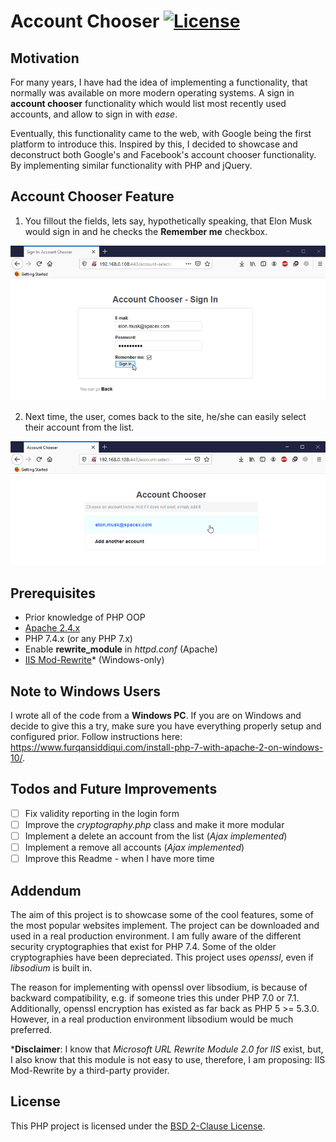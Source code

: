 # Account Chooser [![License](https://img.shields.io/badge/License-BSD_2--Clause-orange.svg)](https://opensource.org/licenses/BSD-2-Clause)

## Motivation
For many years, I have had the idea of implementing a functionality, that normally was available on more modern operating systems. A sign in **account chooser** functionality which would list most recently used accounts, and allow to sign in with *ease*. 

Eventually, this functionality came to the web, with Google being the first platform to introduce this. Inspired by this, I decided to showcase and deconstruct both Google's and Facebook's account chooser functionality. By implementing similar functionality with PHP and jQuery. 

## Account Chooser Feature
1. You fillout the fields, lets say, hypothetically speaking, that Elon Musk would sign in and he checks the **Remember me** checkbox.
<img src="screenshot_1.png" />

2. Next time, the user, comes back to the site, he/she can easily select their account from the list. 
<img src="screenshot_2.png" />

## Prerequisites
- Prior knowledge of PHP OOP
- [Apache 2.4.x](https://httpd.apache.org/)
- PHP 7.4.x (or any PHP 7.x)
- Enable **rewrite_module** in *httpd.conf* (Apache)
- [IIS Mod-Rewrite](http://www.micronovae.com/ModRewrite/ModRewrite.html)* (Windows-only)

## Note to Windows Users
I wrote all of the code from a **Windows PC**. If you are on Windows and decide to give this a try, make sure you have everything properly setup and configured prior.
Follow instructions here: https://www.furqansiddiqui.com/install-php-7-with-apache-2-on-windows-10/.

## Todos and Future Improvements
- [ ] Fix validity reporting in the login form
- [ ] Improve the *cryptography.php* class and make it more modular
- [ ] Implement a delete an account from the list (*Ajax implemented*)
- [ ] Implement a remove all accounts (*Ajax implemented*)
- [ ] Improve this Readme - when I have more time

## Addendum
The aim of this project is to showcase some of the cool features, some of the most popular websites implement. The project can be downloaded and used in a real production environment. I am fully aware of the different security cryptographies that exist for PHP 7.4. Some of the older cryptographies have been depreciated. This project uses *openssl*, even if *libsodium* is built in. 

The reason for implementing with openssl over libsodium, is because of backward compatibility, e.g. if someone tries this under PHP 7.0 or 7.1. Additionally, openssl encryption has existed as far back as PHP 5 >= 5.3.0. 
However, in a real production environment libsodium would be much preferred. 

***Disclaimer**: I know that *Microsoft URL Rewrite Module 2.0 for IIS* exist, but, I also know that this module is not easy to use, therefore, I am proposing: IIS Mod-Rewrite by a third-party provider.


## License
This PHP project is licensed under the [BSD 2-Clause License](LICENSE).

